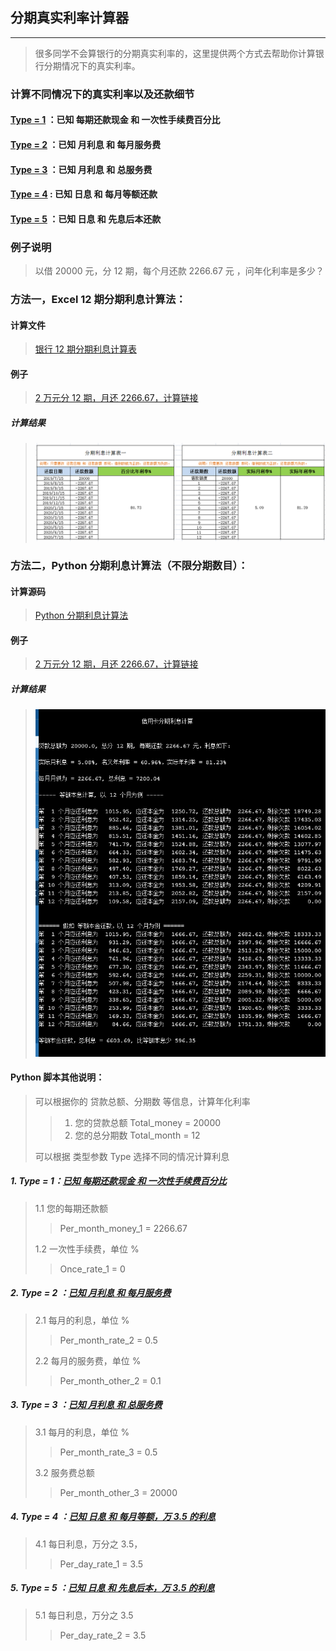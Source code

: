 ## 分期真实利率计算器
----

> 很多同学不会算银行的分期真实利率的，这里提供两个方式去帮助你计算银行分期情况下的真实利率。


### 计算不同情况下的真实利率以及还款细节

#### [Type = 1](https://github.com/geekpanshi/rate_calc#1-type--1%E5%B7%B2%E7%9F%A5-%E6%AF%8F%E6%9C%9F%E8%BF%98%E6%AC%BE%E7%8E%B0%E9%87%91-%E5%92%8C-%E4%B8%80%E6%AC%A1%E6%80%A7%E6%89%8B%E7%BB%AD%E8%B4%B9%E7%99%BE%E5%88%86%E6%AF%94) ：已知 每期还款现金 和 一次性手续费百分比
#### [Type = 2](https://github.com/geekpanshi/rate_calc#2-type--2-%E5%B7%B2%E7%9F%A5-%E6%9C%88%E5%88%A9%E6%81%AF-%E5%92%8C-%E6%AF%8F%E6%9C%88%E6%9C%8D%E5%8A%A1%E8%B4%B9) ：已知 月利息       和 每月服务费
#### [Type = 3](https://github.com/geekpanshi/rate_calc#3-type--3-%E5%B7%B2%E7%9F%A5-%E6%9C%88%E5%88%A9%E6%81%AF-%E5%92%8C-%E6%80%BB%E6%9C%8D%E5%8A%A1%E8%B4%B9) ：已知 月利息       和 总服务费
#### [Type = 4](https://github.com/geekpanshi/rate_calc#4-type--4-%E5%B7%B2%E7%9F%A5-%E6%97%A5%E6%81%AF-%E5%92%8C-%E6%AF%8F%E6%9C%88%E7%AD%89%E9%A2%9D%E4%B8%87-35-%E7%9A%84%E5%88%A9%E6%81%AF) : 已知 日息         和 每月等额还款
#### [Type = 5](https://github.com/geekpanshi/rate_calc#5-type--5-%E5%B7%B2%E7%9F%A5-%E6%97%A5%E6%81%AF-%E5%92%8C-%E5%85%88%E6%81%AF%E5%90%8E%E6%9C%AC%E4%B8%87-35-%E7%9A%84%E5%88%A9%E6%81%AF) ：已知 日息         和 先息后本还款

### 例子说明
> 以借 20000 元，分 12 期，每个月还款 2266.67 元 ，问年化利率是多少？

### 方法一，Excel 12 期分期利息计算法：

#### 计算文件
>
> [银行 12 期分期利息计算表](/银行-12-期分期利息计算表.xlsx)

#### 例子
>
> [2 万元分 12 期，月还 2266.67，计算链接](/银行-12-期分期利息计算表.xlsx)

##### 计算结果
>
> ![银行 12 期分期利息计算表](/pics/rate_calc_1.png)

### 方法二，Python 分期利息计算法（不限分期数目）：

#### 计算源码
>
> [Python 分期利息计算法](/interst_rate_calc.py)

#### 例子
>
> [2 万元分 12 期，月还 2266.67，计算链接](https://onlinegdb.com/BkvybphrU)

##### 计算结果
>
> ![银行 12 期分期利息计算结果](/pics/rate_calc_2.png)

#### Python 脚本其他说明：
> 可以根据你的 贷款总额、分期数 等信息，计算年化利率
>
>> 1. 您的贷款总额 Total_money = 20000
>> 2. 您的总分期数 Total_month = 12
>
> 可以根据 类型参数 Type 选择不同的情况计算利息

##### 1. Type = 1：[已知 每期还款现金 和 一次性手续费百分比](https://onlinegdb.com/BkvybphrU)
> 1.1 您的每期还款额
>>
>> Per_month_money_1 = 2266.67
>>
> 1.2 一次性手续费，单位 %
>>
>> Once_rate_1 = 0

##### 2. Type = 2 ：[已知 月利息 和 每月服务费](https://onlinegdb.com/Hyujf6hBU)
> 2.1 每月的利息，单位 %
>>
>> Per_month_rate_2 = 0.5
>
> 2.2 每月的服务费，单位 %
>>
>> Per_month_other_2 = 0.1

##### 3. Type = 3 ：[已知 月利息 和 总服务费](https://onlinegdb.com/rJ7AzanH8)
> 3.1 每月的利息，单位 %
>>
>> Per_month_rate_3 = 0.5
>
> 3.2 服务费总额
>>
>> Per_month_other_3 = 20000

##### 4. Type = 4 ：[已知 日息 和 每月等额，万 3.5 的利息](https://onlinegdb.com/BkLUc1TBL)
> 4.1 每日利息，万分之 3.5，
>>
>> Per_day_rate_1 = 3.5

##### 5. Type = 5 ：[已知 日息 和 先息后本，万 3.5 的利息](https://onlinegdb.com/Sy6PqypSU)
> 5.1 每日利息，万分之 3.5
>>
>> Per_day_rate_2 = 3.5





